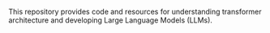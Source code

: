 This repository provides code and resources for understanding transformer architecture and developing Large Language Models (LLMs).
